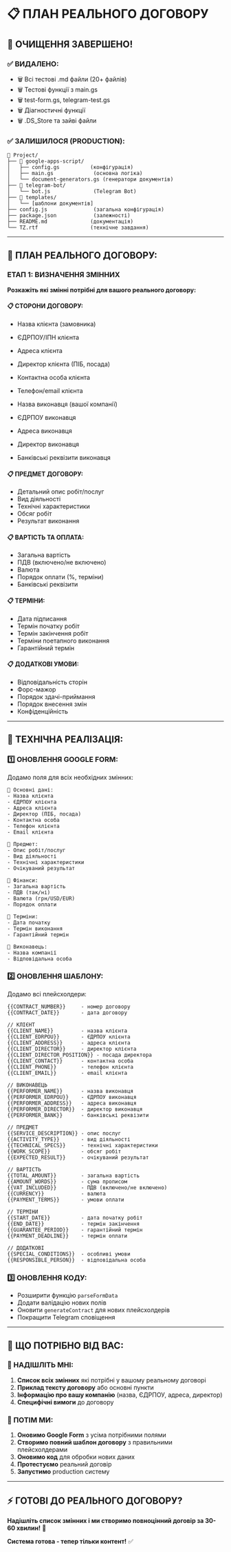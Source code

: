 # 📋 ПЛАН РЕАЛЬНОГО ДОГОВОРУ

## 🎉 **ОЧИЩЕННЯ ЗАВЕРШЕНО!**

### **✅ ВИДАЛЕНО:**
- 🗑️ Всі тестові .md файли (20+ файлів)
- 🗑️ Тестові функції з main.gs  
- 🗑️ test-form.gs, telegram-test.gs
- 🗑️ Діагностичні функції
- 🗑️ .DS_Store та зайві файли

### **✅ ЗАЛИШИЛОСЯ (PRODUCTION):**
```
📁 Project/
├── 📁 google-apps-script/
│   ├── config.gs          (конфігурація)
│   ├── main.gs             (основна логіка)
│   └── document-generators.gs (генератори документів)
├── 📁 telegram-bot/
│   └── bot.js              (Telegram Bot)
├── 📁 templates/
│   └── [шаблони документів]
├── config.js               (загальна конфігурація)
├── package.json            (залежності)
├── README.md              (документація)
└── TZ.rtf                 (технічне завдання)
```

---

## 📝 **ПЛАН РЕАЛЬНОГО ДОГОВОРУ:**

### **ЕТАП 1: ВИЗНАЧЕННЯ ЗМІННИХ**

**Розкажіть які змінні потрібні для вашого реального договору:**

#### **📋 СТОРОНИ ДОГОВОРУ:**
- Назва клієнта (замовника)
- ЄДРПОУ/ІПН клієнта
- Адреса клієнта
- Директор клієнта (ПІБ, посада)
- Контактна особа клієнта
- Телефон/email клієнта

- Назва виконавця (вашої компанії)
- ЄДРПОУ виконавця  
- Адреса виконавця
- Директор виконавця
- Банківські реквізити виконавця

#### **📋 ПРЕДМЕТ ДОГОВОРУ:**
- Детальний опис робіт/послуг
- Вид діяльності
- Технічні характеристики
- Обсяг робіт
- Результат виконання

#### **📋 ВАРТІСТЬ ТА ОПЛАТА:**
- Загальна вартість
- ПДВ (включено/не включено)
- Валюта
- Порядок оплати (%, терміни)
- Банківські реквізити

#### **📋 ТЕРМІНИ:**
- Дата підписання
- Термін початку робіт
- Термін закінчення робіт
- Терміни поетапного виконання
- Гарантійний термін

#### **📋 ДОДАТКОВІ УМОВИ:**
- Відповідальність сторін
- Форс-мажор
- Порядок здачі-приймання
- Порядок внесення змін
- Конфіденційність

---

## 🔧 **ТЕХНІЧНА РЕАЛІЗАЦІЯ:**

### **1️⃣ ОНОВЛЕННЯ GOOGLE FORM:**
Додамо поля для всіх необхідних змінних:
```
📝 Основні дані:
- Назва клієнта
- ЄДРПОУ клієнта  
- Адреса клієнта
- Директор (ПІБ, посада)
- Контактна особа
- Телефон клієнта
- Email клієнта

📝 Предмет:
- Опис робіт/послуг
- Вид діяльності
- Технічні характеристики
- Очікуваний результат

📝 Фінанси:
- Загальна вартість
- ПДВ (так/ні)
- Валюта (грн/USD/EUR)
- Порядок оплати

📝 Терміни:
- Дата початку
- Термін виконання  
- Гарантійний термін

📝 Виконавець:
- Назва компанії
- Відповідальна особа
```

### **2️⃣ ОНОВЛЕННЯ ШАБЛОНУ:**
Додамо всі плейсхолдери:
```
{{CONTRACT_NUMBER}}     - номер договору
{{CONTRACT_DATE}}       - дата договору

// КЛІЄНТ
{{CLIENT_NAME}}         - назва клієнта
{{CLIENT_EDRPOU}}       - ЄДРПОУ клієнта
{{CLIENT_ADDRESS}}      - адреса клієнта
{{CLIENT_DIRECTOR}}     - директор клієнта
{{CLIENT_DIRECTOR_POSITION}} - посада директора
{{CLIENT_CONTACT}}      - контактна особа
{{CLIENT_PHONE}}        - телефон клієнта
{{CLIENT_EMAIL}}        - email клієнта

// ВИКОНАВЕЦЬ
{{PERFORMER_NAME}}      - назва виконавця
{{PERFORMER_EDRPOU}}    - ЄДРПОУ виконавця
{{PERFORMER_ADDRESS}}   - адреса виконавця
{{PERFORMER_DIRECTOR}}  - директор виконавця
{{PERFORMER_BANK}}      - банківські реквізити

// ПРЕДМЕТ
{{SERVICE_DESCRIPTION}} - опис послуг
{{ACTIVITY_TYPE}}       - вид діяльності
{{TECHNICAL_SPECS}}     - технічні характеристики
{{WORK_SCOPE}}          - обсяг робіт
{{EXPECTED_RESULT}}     - очікуваний результат

// ВАРТІСТЬ
{{TOTAL_AMOUNT}}        - загальна вартість
{{AMOUNT_WORDS}}        - сума прописом
{{VAT_INCLUDED}}        - ПДВ (включено/не включено)
{{CURRENCY}}            - валюта
{{PAYMENT_TERMS}}       - умови оплати

// ТЕРМІНИ
{{START_DATE}}          - дата початку робіт
{{END_DATE}}            - термін закінчення
{{GUARANTEE_PERIOD}}    - гарантійний термін
{{PAYMENT_DEADLINE}}    - термін оплати

// ДОДАТКОВІ
{{SPECIAL_CONDITIONS}}  - особливі умови
{{RESPONSIBLE_PERSON}}  - відповідальна особа
```

### **3️⃣ ОНОВЛЕННЯ КОДУ:**
- Розширити функцію `parseFormData`
- Додати валідацію нових полів
- Оновити `generateContract` для нових плейсхолдерів
- Покращити Telegram сповіщення

---

## 🎯 **ЩО ПОТРІБНО ВІД ВАС:**

### **📝 НАДІШЛІТЬ МНІ:**

1. **Список всіх змінних** які потрібні у вашому реальному договорі
2. **Приклад тексту договору** або основні пункти
3. **Інформацію про вашу компанію** (назва, ЄДРПОУ, адреса, директор)
4. **Специфічні вимоги** до договору

### **🚀 ПОТІМ МИ:**

1. **Оновимо Google Form** з усіма потрібними полями
2. **Створимо повний шаблон договору** з правильними плейсхолдерами  
3. **Оновимо код** для обробки нових даних
4. **Протестуємо** реальний договір
5. **Запустимо** production систему

---

## ⚡ **ГОТОВІ ДО РЕАЛЬНОГО ДОГОВОРУ?**

**Надішліть список змінних і ми створимо повноцінний договір за 30-60 хвилин!** 🚀

**Система готова - тепер тільки контент!** ✅